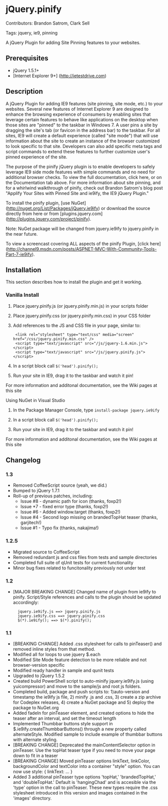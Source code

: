# jQuery.pinify
Contributors: Brandon Satrom, Clark Sell

Tags: jquery, ie9, pinning

A jQuery Plugin for adding Site Pinning features to your websites.

## Prerequisites
* jQuery 1.5.1+
* [Internet Explorer 9+] (http://ietestdrive.com)

## Description

A jQuery Plugin for adding IE9 features (site pinning, site mode, etc.) to your websites. Several new features of Internet Explorer 9 are designed to enhance the browsing experience of consumers by enabling sites that leverage certain features to behave like applications on the desktop when those sites are "pinned" to the taskbar in Windows 7. A user pins a site by dragging the site's tab (or favicon in the address bar) to the taskbar. For all sites, IE9 will create a default experience (called "site mode") that will use information about the site to create an instance of the browser customized to look specific to that site. Developers can also add specific meta tags and script commands to extend these features to further customize user's pinned experience of the site.

The purpose of the pinify jQuery plugin is to enable developers to safely leverage IE9 side mode features with simple commands and no need for additional browser checks. To view the full documentation, click here, or on the Documentation tab above. For more information about site pinning, and for a whirlwind walkthrough of pinify, check out Brandon Satrom's blog post "Applify Your Sites with Pinned Site and ie9ify, the IE9 jQuery Plugin."

To install the pinify plugin, [use NuGet] (http://nuget.org/List/Packages/jQuery.ie9ify) or download the source directly from here or from [plugins.jquery.com] (http://plugins.jquery.com/project/pinify). 

Note: NuGet package will be changed from jquery.ie9ify to jquery.pinify in the near future.

To view a screencast covering ALL aspects of the pinify Plugin, [click here] (http://channel9.msdn.com/posts/ASPNET-MVC-With-Community-Tools-Part-7-ie9ify).

## Installation

This section describes how to install the plugin and get it working.

### Vanilla Install

1. Place jquery.pinify.js (or jquery.pinify.min.js) in your scripts folder
2. Place jquery.pinify.css (or jquery.pinify.min.css) in your CSS folder
3. Add references to the JS and CSS file in your page, similar to:

		<link rel="stylesheet" type="text/css" media="screen" href="/css/jquery.pinify.min.css" />
		<script type="text/javascript" src="/js/jquery-1.6.min.js"></script>
		<script type="text/javascript" src="/js/jquery.pinify.js"></script>		

4. In a script block call ````$('head').pinify();````
5. Run your site in IE9, drag it to the taskbar and watch it pin!

For more information and additonal documentation, see the Wiki pages at this site

Using NuGet in Visual Studio

1. In the Package Manager Console, type ````install-package jquery.ie9ify````

2. In a script block call ````$('head').pinify();````

3. Run your site in IE9, drag it to the taskbar and watch it pin!

For more information and additonal documentation, see the Wiki pages at this site

## Changelog

### 1.3
* Removed CoffeeScript source (yeah, we did.)
* Bumped to jQuery 1.7.1
* Roll-up of previous patches, including:
	- Issue #8 - dynamic path for icon (thanks, foxp2!)
	- Issue *7 - fixed error type (thanks, foxp2!)
	- Issue #6 - Added window.target (thanks, foxp2!)
	- Issue #4 - Second logo missing on brandedTopHat teaser (thanks, garjitech!)
	- Issue #1 - Typo fix (thanks, nakajima!)

### 1.2.5
* Migrated source to CoffeeScript
* Removed redundant js and css files from tests and sample directories
* Completed full suite of qUnit tests for current functionality
* Minor bug fixes related to funcitonality previously not under test

### 1.2
* [MAJOR BREAKING CHANGE] Changed name of plugin from ie9ify to pinify. Script/Style references and calls to the plugin should be updated accordingly:

		jquery.ie9ify.js ==> jquery.pinify.js
		jquery.ie9ify.css ==> jquery.pinify.css
		$(*).ie9ify(); ==> $(*).pinify();
		
### 1.1
* [BREAKING CHANGE] Added .css stylesheet for calls to pinTeaser() and removed inline styles from that method.
* Modified all for loops to use jquery $.each 
* Modified Site Mode feature detection to be more reliable and not browser-version specific
* Modified ready handler in sample and qunit tests
* Upgraded to jQuery 1.5.2
* Created build PowerShell script to auto-minify jquery.ie9ify.js (using yuicompressor) and move to the sample/js and root js folders.
* Completed build, package and push scripts to: 1)auto-version and timestamp the ie9ify js file, 2) minify .js and .css, 3) create a zip archive for Codeplex releases, 4) create a NuGet package and 5) deploy the package to NuGet.org
* Added fadeIn for pinTeaser element, and created options to hide the teaser after an interval, and set the timeout length
* Implemented Thumbbar buttons style support in $.ie9ify.createThumbbarButtons() through a new property called alternateStyle. Modified sample to include example of thumbbar buttons with alternate styling.
* [BREAKING CHANGE] Deprecated the mainContentSelector option in pinTeaser. Use the topHat teaser type if you need to move your page down to fit in a teaser
* [BREAKING CHANGE] Moved pinTeaser options linkText, linkColor, backgroundColor and textColor into a container "style" option. You can now use style: { linkText: ... }
* Added 3 additional pinTeaser type options 'topHat,' 'brandedTopHat,' and 'doubleTopHat.' Default is 'hangingChad' and is accesible via the 'type' option in the call to pinTeaser. These new types require the .css stylesheet introduced in this version and images contained in the 'images' directory.
